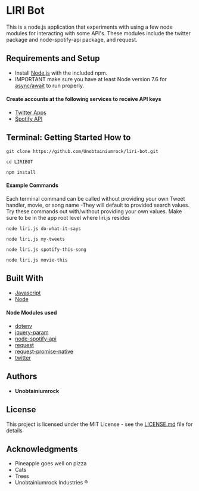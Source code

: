 # LIRI Bot

This is a node.js application that experiments with using a few node modules for interacting with some API's.
These modules include the twitter package and node-spotify-api package, and request.

## Requirements and Setup
* Install [Node.js](https://nodejs.org/en/download/) with the included npm.
* IMPORTANT make sure you have at least Node version 7.6 for [async/await](https://developer.mozilla.org/en-US/docs/Web/JavaScript/Reference/Statements/async_function) to run properly.

#### Create accounts at the following services to receive API keys
* [Twitter Apps](https://apps.twitter.com/)
* [Spotify API](https://beta.developer.spotify.com/documentation/web-api/)

## Terminal: Getting Started How to
```
git clone https://github.com/Unobtainiumrock/liri-bot.git 

cd LIRIBOT

npm install
```


#### Example Commands
Each terminal command can be called without providing your own Tweet handler, movie, or song name -They will default to provided search values. Try these commands out with/without providing your own values. Make sure to be in the app root level where liri.js resides

```
node liri.js do-what-it-says

node liri.js my-tweets

node liri.js spotify-this-song

node liri.js movie-this
```



## Built With

* [Javascript](https://eloquentjavascript.net/)
* [Node](https://nodejs.org/en/)

#### Node Modules used
* [dotenv](https://github.com/motdotla/dotenv)
* [jquery-param](https://github.com/knowledgecode/jquery-param)
* [node-spotify-api](https://github.com/ceckenrode/node-spotify-api)
* [request](https://github.com/request/request)
* [request-promise-native](https://github.com/request/request-promise-native)
* [twitter](https://github.com/desmondmorris/node-twitter)



## Authors

* **Unobtainiumrock**

## License

This project is licensed under the MIT License - see the [LICENSE.md](LICENSE.md) file for details

## Acknowledgments

* Pineapple goes well on pizza
* Cats
* Trees
* Unobtainiumrock Industries ®

